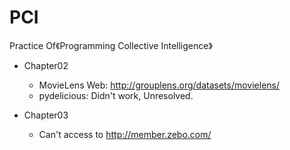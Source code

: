 # PCI
Practice Of《Programming Collective Intelligence》

* Chapter02
    * MovieLens Web: http://grouplens.org/datasets/movielens/
    * pydelicious: Didn't work, Unresolved.

* Chapter03
    * Can't access to http://member.zebo.com/
